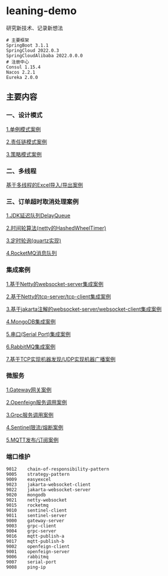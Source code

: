 # leaning-demo

研究新技术、记录新想法

```shell
# 主要框架
SpringBoot 3.1.1
SpringCloud 2022.0.3
SpringCloudAlibaba 2022.0.0.0
# 注册中心
Consul 1.15.4
Nacos 2.2.1
Eureka 2.0.0
```

## 主要内容

### 一、设计模式

[1.单例模式案例](./spring-boot/spring-boot-design-pattern/singleton-pattern)

[2.责任链模式案例](./spring-boot/spring-boot-design-pattern/chain-of-responsibility-pattern)

[3.策略模式案例](./spring-boot/spring-boot-design-pattern/strategy-pattern)

### 二、多线程

[基于多线程的Excel导入/导出案例](./spring-boot/spring-boot-easyexcel)

### 三、订单超时取消处理案例

[1.JDK延迟队列DelayQueue](./spring-boot/spring-boot-order-timeout/src/main/java/com/luckykuang/order/delayed)

[2.时间轮算法(netty的HashedWheelTimer)](./spring-boot/spring-boot-order-timeout/src/main/java/com/luckykuang/order/netty)

[3.定时轮询(quartz实现)](./spring-boot/spring-boot-order-timeout/src/main/java/com/luckykuang/order/quartz)

[4.RocketMQ消息队列](./spring-boot/spring-boot-order-timeout/src/main/java/com/luckykuang/order/rocketmq)

### 集成案例

[1.基于Netty的websocket-server集成案例](./spring-boot/spring-boot-netty-websocket)

[2.基于Netty的tcp-server/tcp-client集成案例](./spring-boot/spring-boot-netty-tcp)

[3.基于jakarta注解的websocket-server/websocket-client集成案例](./spring-boot/spring-boot-jakarta-websocket)

[4.MongoDB集成案例](./spring-boot/spring-boot-mongodb)

[5.串口(Serial Port)集成案例](./spring-boot/spring-boot-serial-port)

[6.RabbitMQ集成案例](./spring-boot/spring-boot-rabbitmq)

[7.基于TCP实现机器发现/UDP实现机器广播案例](./spring-boot/spring-boot-ping-ip)

### 微服务

[1.Gateway网关案例](./spring-cloud/spring-cloud-gateway)

[2.Openfeign服务调用案例](./spring-cloud/spring-cloud-openfeign)

[3.Grpc服务调用案例](./spring-cloud/spring-cloud-grpc)

[4.Sentinel限流/熔断案例](./spring-cloud/spring-cloud-alibaba-sentinel)

[5.MQTT发布/订阅案例](./spring-cloud/spring-cloud-mqtt)

### 端口维护
```text
9012	chain-of-responsibility-pattern
9005	strategy-pattern
9009	easyexcel
9023	jakarta-websocket-client
9022	jakarta-websocket-server
9020	mongodb
9021	netty-websocket
9015	rocketmq
9010	sentinel-client
9011	sentinel-server
9000	gateway-server
9003	grpc-client
9004	grpc-server
9016	mqtt-publish-a
9017	mqtt-publish-b
9002	openfeign-client
9001	openfeign-server
9006    rabbitmq
9007    serial-port
9008    ping-ip
```